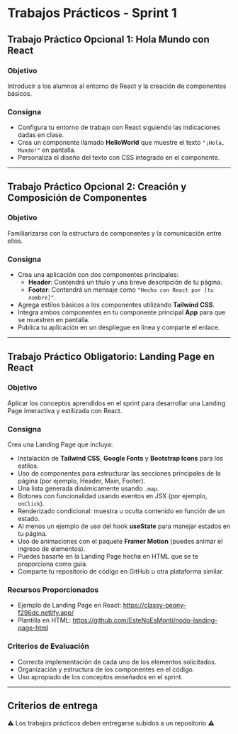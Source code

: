 # Trabajos Prácticos - Sprint 1

## Trabajo Práctico Opcional 1: Hola Mundo con React

### Objetivo  
Introducir a los alumnos al entorno de React y la creación de componentes básicos.

### Consigna  
- Configura tu entorno de trabajo con React siguiendo las indicaciones dadas en clase.  
- Crea un componente llamado **HelloWorld** que muestre el texto `"¡Hola, Mundo!"` en pantalla.  
- Personaliza el diseño del texto con CSS integrado en el componente.  

---

## Trabajo Práctico Opcional 2: Creación y Composición de Componentes

### Objetivo  
Familiarizarse con la estructura de componentes y la comunicación entre ellos.

### Consigna  
- Crea una aplicación con dos componentes principales:  
  - **Header**: Contendrá un título y una breve descripción de tu página.  
  - **Footer**: Contendrá un mensaje como `"Hecho con React por [tu nombre]"`.  
- Agrega estilos básicos a los componentes utilizando **Tailwind CSS**.  
- Integra ambos componentes en tu componente principal **App** para que se muestren en pantalla.  
- Publica tu aplicación en un despliegue en línea y comparte el enlace.  

---

## Trabajo Práctico Obligatorio: Landing Page en React

### Objetivo  
Aplicar los conceptos aprendidos en el sprint para desarrollar una Landing Page interactiva y estilizada con React.

### Consigna  
Crea una Landing Page que incluya:  
- Instalación de **Tailwind CSS**, **Google Fonts** y **Bootstrap Icons** para los estilos.  
- Uso de componentes para estructurar las secciones principales de la página (por ejemplo, Header, Main, Footer).  
- Una lista generada dinámicamente usando `.map`.  
- Botones con funcionalidad usando eventos en JSX (por ejemplo, `onClick`).  
- Renderizado condicional: muestra u oculta contenido en función de un estado.  
- Al menos un ejemplo de uso del hook **useState** para manejar estados en tu página.  
- Uso de animaciones con el paquete **Framer Motion** (puedes animar el ingreso de elementos).  
- Puedes basarte en la Landing Page hecha en HTML que se te proporciona como guía.  
- Comparte tu repositorio de código en GitHub u otra plataforma similar.  

### Recursos Proporcionados  
- Ejemplo de Landing Page en React: https://classy-peony-f296dc.netlify.app/  
- Plantilla en HTML: https://github.com/EsteNoEsMonti/nodo-landing-page-html  

### Criterios de Evaluación  
- Correcta implementación de cada uno de los elementos solicitados.  
- Organización y estructura de los componentes en el código.  
- Uso apropiado de los conceptos enseñados en el sprint.  

---

## Criterios de entrega  
⚠️ Los trabajos prácticos deben entregarse subidos a un repositorio ⚠️  
